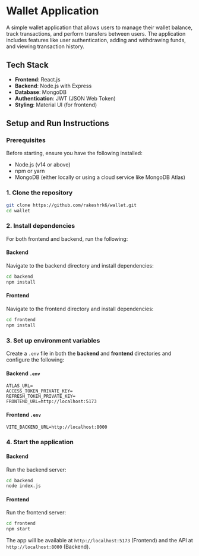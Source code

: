 # Wallet Application

A simple wallet application that allows users to manage their wallet balance, track transactions, and perform transfers between users. The application includes features like user authentication, adding and withdrawing funds, and viewing transaction history.

## Tech Stack
- **Frontend**: React.js
- **Backend**: Node.js with Express
- **Database**: MongoDB
- **Authentication**: JWT (JSON Web Token)
- **Styling**: Material UI (for frontend)

## Setup and Run Instructions

### Prerequisites
Before starting, ensure you have the following installed:
- Node.js (v14 or above)
- npm or yarn
- MongoDB (either locally or using a cloud service like MongoDB Atlas)

### 1. Clone the repository
```bash
git clone https://github.com/rakeshrk6/wallet.git
cd wallet
```

### 2. Install dependencies
For both frontend and backend, run the following:

#### Backend
Navigate to the backend directory and install dependencies:
```bash
cd backend
npm install
```

#### Frontend
Navigate to the frontend directory and install dependencies:
```bash
cd frontend
npm install
```

### 3. Set up environment variables
Create a `.env` file in both the **backend** and **frontend** directories and configure the following:

#### Backend `.env`
```env
ATLAS_URL=
ACCESS_TOKEN_PRIVATE_KEY=
REFRESH_TOKEN_PRIVATE_KEY=
FRONTEND_URL=http://localhost:5173
```

#### Frontend `.env`
```env
VITE_BACKEND_URL=http://localhost:8000
```

### 4. Start the application

#### Backend
Run the backend server:
```bash
cd backend
node index.js
```

#### Frontend
Run the frontend server:
```bash
cd frontend
npm start
```

The app will be available at `http://localhost:5173` (Frontend) and the API at `http://localhost:8000` (Backend).
